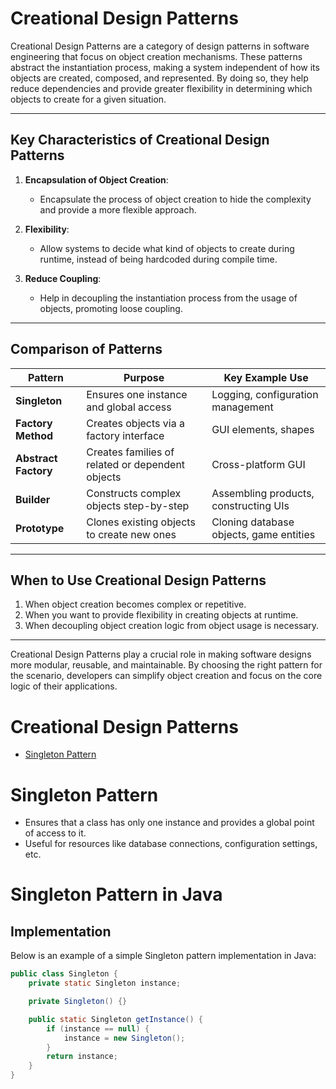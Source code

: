 # Creational Design Patterns

Creational Design Patterns are a category of design patterns in software engineering that focus on object creation mechanisms. These patterns abstract the instantiation process, making a system independent of how its objects are created, composed, and represented. By doing so, they help reduce dependencies and provide greater flexibility in determining which objects to create for a given situation.

---

## Key Characteristics of Creational Design Patterns

1. **Encapsulation of Object Creation**:
   - Encapsulate the process of object creation to hide the complexity and provide a more flexible approach.

2. **Flexibility**:
   - Allow systems to decide what kind of objects to create during runtime, instead of being hardcoded during compile time.

3. **Reduce Coupling**:
   - Help in decoupling the instantiation process from the usage of objects, promoting loose coupling.

---

## Comparison of Patterns

| **Pattern**         | **Purpose**                                      | **Key Example Use**               |
|---------------------|--------------------------------------------------|------------------------------------|
| **Singleton**       | Ensures one instance and global access           | Logging, configuration management |
| **Factory Method**  | Creates objects via a factory interface          | GUI elements, shapes              |
| **Abstract Factory**| Creates families of related or dependent objects | Cross-platform GUI                |
| **Builder**         | Constructs complex objects step-by-step          | Assembling products, constructing UIs |
| **Prototype**       | Clones existing objects to create new ones       | Cloning database objects, game entities |

---

## When to Use Creational Design Patterns

1. When object creation becomes complex or repetitive.
2. When you want to provide flexibility in creating objects at runtime.
3. When decoupling object creation logic from object usage is necessary.

---

Creational Design Patterns play a crucial role in making software designs more modular, reusable, and maintainable. By choosing the right pattern for the scenario, developers can simplify object creation and focus on the core logic of their applications.

# Creational Design Patterns

- [Singleton Pattern](#Singleton-Pattern)

# Singleton Pattern
* Ensures that a class has only one instance and provides a global point of access to it.
* Useful for resources like database connections, configuration settings, etc.

# Singleton Pattern in Java

## Implementation

Below is an example of a simple Singleton pattern implementation in Java:

```java
public class Singleton {
    private static Singleton instance;

    private Singleton() {}

    public static Singleton getInstance() {
        if (instance == null) {
            instance = new Singleton();
        }
        return instance;
    }
}
